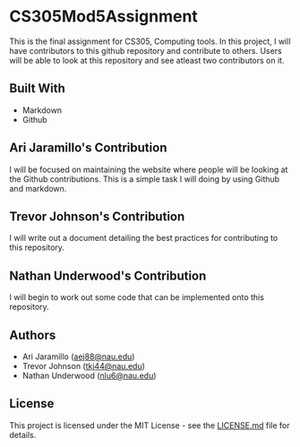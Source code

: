 # CS305Mod5Assignment

This is the final assignment for CS305, Computing tools. In this project, I will have contributors to this github repository and contribute to others. Users will be able to look at this repository and see atleast two contributors on it.

## Built With
  - Markdown
  - Github

## Ari Jaramillo's Contribution
I will be focused on maintaining the website where people will be looking at the Github contributions. This is a simple task I will doing by using Github and markdown.

## Trevor Johnson's Contribution
I will write out a document detailing the best practices for contributing to this repository.

## Nathan Underwood's Contribution
I will begin to work out some code that can be implemented onto this repository.

## Authors
  - Ari Jaramillo (aej88@nau.edu)
  - Trevor Johnson (tkj44@nau.edu)
  - Nathan Underwood (nlu6@nau.edu)


## License

This project is licensed under the MIT License - see the [LICENSE.md](https://github.com/cloudandr0id/CS305Mod5Assignment/blob/main/LICENSE) file for details.
